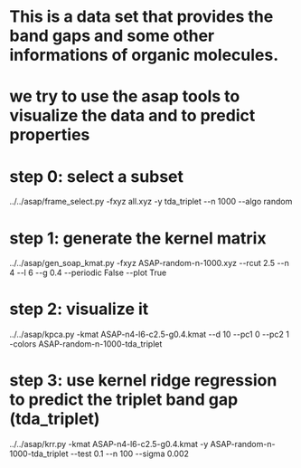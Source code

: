 # This is a data set that provides the band gaps and some other informations of organic molecules.
# we try to use the asap tools to visualize the data and to predict properties

# step 0: select a subset
../../asap/frame_select.py -fxyz all.xyz -y tda_triplet --n 1000 --algo random

# step 1: generate the kernel matrix
../../asap/gen_soap_kmat.py -fxyz ASAP-random-n-1000.xyz --rcut 2.5 --n 4 --l 6 --g 0.4 --periodic False --plot True

# step 2: visualize it
../../asap/kpca.py -kmat ASAP-n4-l6-c2.5-g0.4.kmat --d 10 --pc1 0 --pc2 1 -colors ASAP-random-n-1000-tda_triplet

# step 3: use kernel ridge regression to predict the triplet band gap (tda_triplet)
../../asap/krr.py -kmat ASAP-n4-l6-c2.5-g0.4.kmat -y ASAP-random-n-1000-tda_triplet --test 0.1 --n 100 --sigma 0.002
